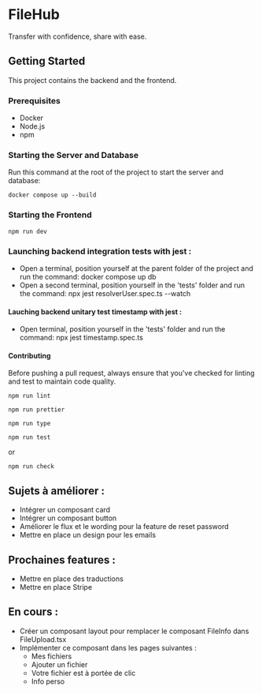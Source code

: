 # FileHub

Transfer with confidence, share with ease.

## Getting Started

This project contains the backend and the frontend.

### Prerequisites

- Docker
- Node.js
- npm

### Starting the Server and Database

Run this command at the root of the project to start the server and database:

```
docker compose up --build
```

### Starting the Frontend

```
npm run dev
```

### Launching backend integration tests with jest :

- Open a terminal, position yourself at the parent folder of the project and run the command: docker compose up db
- Open a second terminal, position yourself in the 'tests' folder and run the command: npx jest resolverUser.spec.ts --watch

#### Lauching backend unitary test timestamp with jest :

- Open terminal, position yourself in the 'tests' folder and run the command: npx jest timestamp.spec.ts

#### Contributing

Before pushing a pull request, always ensure that you've checked for linting and test to maintain code quality.

```
npm run lint
```

```
npm run prettier
```

```
npm run type
```

```
npm run test
```

or

```
npm run check
```

## Sujets à améliorer :

- Intégrer un composant card
- Intégrer un composant button
- Améliorer le flux et le wording pour la feature de reset password
- Mettre en place un design pour les emails

## Prochaines features :

- Mettre en place des traductions
- Mettre en place Stripe

## En cours :

- Créer un composant layout pour remplacer le composant FileInfo dans FileUpload.tsx
- Implémenter ce composant dans les pages suivantes :
  - Mes fichiers
  - Ajouter un fichier
  - Votre fichier est à portée de clic
  - Info perso
